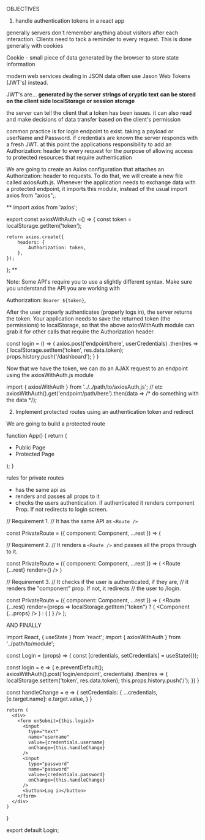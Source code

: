 OBJECTIVES

1. handle authentication tokens in a react app

generally servers don't remember anything about visitors after each interaction. Clients need to tack a reminder to every request. This is done generally with cookies

Cookie - small piece of data generated by the browser to store state information

modern web services dealing in JSON data often use Jason Web Tokens (JWT's) instead. 

JWT's are...
**generated by the server**
**strings of cryptic text**
**can be stored on the client side localStorage or session storage**

the server can tell the client that a token has been issues. it can also read and make decisions of data transfer based on the client's permission

common practice is for login endpoint to exist. taking a payload or userName and Password. if credentials are known the server responds with a fresh JWT. at this point the applications responsibility to add an Authorization: <token> header to every request for the purpose of allowing access to protected resources that require authentication

We are going to create an Axios configuration that attaches an Authorization: <token> header to requests. To do that, we will create a new file called axiosAuth.js. Whenever the application needs to exchange data with a protected endpoint, it imports this module, instead of the usual import axios from "axios";.

**
import axios from 'axios';

export const axiosWithAuth =() => {
    const token = localStorage.getItem('token');

    return axios.create({
        headers: {
            Authorization: token,
        },
    });
};
**

Note: Some API's require you to use a slightly different syntax. Make sure you understand the API you are working with

Authorization: `Bearer ${token}`,

After the user properly authenticates (properly logs in), the server returns the token. Your application needs to save the returned token (the permissions) to localStorage, so that the above axiosWithAuth module can grab it for other calls that require the Authorization header.

const login = () => {
  axios.post('endpoint/here', userCredentials)
    .then(res => {
      localStorage.setItem('token', res.data.token);
      props.history.push('/dashboard');
    }
}

Now that we have the token, we can do an AJAX request to an endpoint using the axiosWithAuth.js module

  import { axiosWithAuth } from '../../path/to/axiosAuth.js';
  // etc
  axiosWithAuth().get('endpoint/path/here').then(data => /* do something with the data */);

  2. Implement protected routes using an authentication token and redirect

  We are going to build a protected route

  function App() {
  return (
    <div>
      <ul>
        <li>
          <Link to="/public">Public Page</Link>
        </li>
        <li>
          <Link to="/protected">Protected Page</Link>
        </li>
      </ul>
      <Route path="/public" component={Public} />
      <Route path="/login" component={Login} />
      <PrivateRoute path='/protected' component={Protected} />
    </div>
  );
}

rules for private routes

* has the same api as <Route /> 
* renders <Route /> and passes all props to it
* checks the users authentication. if authenticated it renders component Prop. If not redirects to login screen. 

// Requirement 1.
// It has the same API as `<Route />`

const PrivateRoute = ({ component: Component, ...rest }) => (


// Requirement 2.
// It renders a `<Route />` and passes all the props through to it.

const PrivateRoute = ({ component: Component, ...rest }) => (
  <Route {...rest} render={} />
)

// Requirement 3.
// It checks if the user is authenticated, if they are,
// it renders the "component" prop. If not, it redirects
// the user to /login.

const PrivateRoute = ({ component: Component, ...rest }) => (
  <Route
    {...rest}
    render={props =>
      localStorage.getItem("token") ? (
        <Component {...props} />
      ) : (
        <Redirect to="/login" />
      )
    }
  />
);


AND FINALLY 

import React, { useState } from 'react';
import { axiosWithAuth } from '../path/to/module';

const Login = (props) => {
 const [credentials, setCredentials] = useState({});

  const login = e => {
    e.preventDefault();
    axiosWithAuth().post('login/endpoint', credentials)
      .then(res => {
        localStorage.setItem('token', res.data.token);
        this.props.history.push('/');
      })
  }

  const handleChange = e => {
      setCredentials: {
        ...credentials,
        [e.target.name]: e.target.value,
      }
  }

    return (
      <div>
        <form onSubmit={this.login}>
          <input
            type="text"
            name="username"
            value={credentials.username}
            onChange={this.handleChange}
          />
          <input
            type="password"
            name="password"
            value={credentials.password}
            onChange={this.handleChange}
          />
          <button>Log in</button>
        </form>
      </div>
    )
}

export default Login;